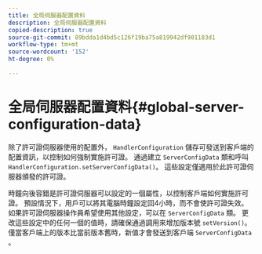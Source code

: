```yaml
---
title: 全局伺服器配置資料
description: 全局伺服器配置資料
copied-description: true
source-git-commit: 89bdda1d4bd5c126f19ba75a819942df901183d1
workflow-type: tm+mt
source-wordcount: '152'
ht-degree: 0%

---
```



# 全局伺服器配置資料{#global-server-configuration-data}

除了許可證伺服器使用的配置外， `HandlerConfiguration` 儲存可發送到客戶端的配置資訊，以控制如何強制實施許可證。 通過建立 `ServerConfigData` 類和呼叫 `HandlerConfiguration.setServerConfigData()`。 這些設定僅適用於此許可證伺服器頒發的許可證。

時鐘向後容錯是許可證伺服器可以設定的一個屬性，以控制客戶端如何實施許可證。 預設情況下，用戶可以將其電腦時鐘設定回4小時，而不會使許可證失效。 如果許可證伺服器操作員希望使用其他設定，可以在 `ServerConfigData` 類。 更改這些設定中的任何一個的值時，請確保通過調用來增加版本號 `setVersion()`。 僅當客戶端上的版本比當前版本舊時，新值才會發送到客戶端 `ServerConfigData` 。
